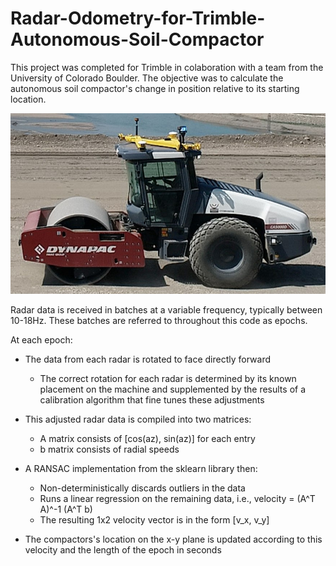 # Radar-Odometry-for-Trimble-Autonomous-Soil-Compactor

This project was completed for Trimble in colaboration with a team from the University of Colorado Boulder. The objective was to calculate the autonomous soil compactor's change in position relative to its starting location.

![compactor](compactor.jpg)

Radar data is received in batches at a variable frequency, typically between 10-18Hz.
These batches are referred to throughout this code as epochs.

At each epoch:
- The data from each radar is rotated to face directly forward
    - The correct rotation for each radar is determined by its known placement on the machine
        and supplemented by the results of a calibration algorithm that fine tunes these adjustments
    
- This adjusted radar data is compiled into two matrices:
    - A matrix consists of [cos(az), sin(az)] for each entry 
    - b matrix consists of radial speeds
    
- A RANSAC implementation from the sklearn library then:
    - Non-deterministically discards outliers in the data
    - Runs a linear regression on the remaining data, i.e., velocity = (A^T A)^-1 (A^T b)
    - The resulting 1x2 velocity vector is in the form [v_x, v_y]
    
- The compactors's location on the x-y plane is updated according
    to this velocity and the length of the epoch in seconds
